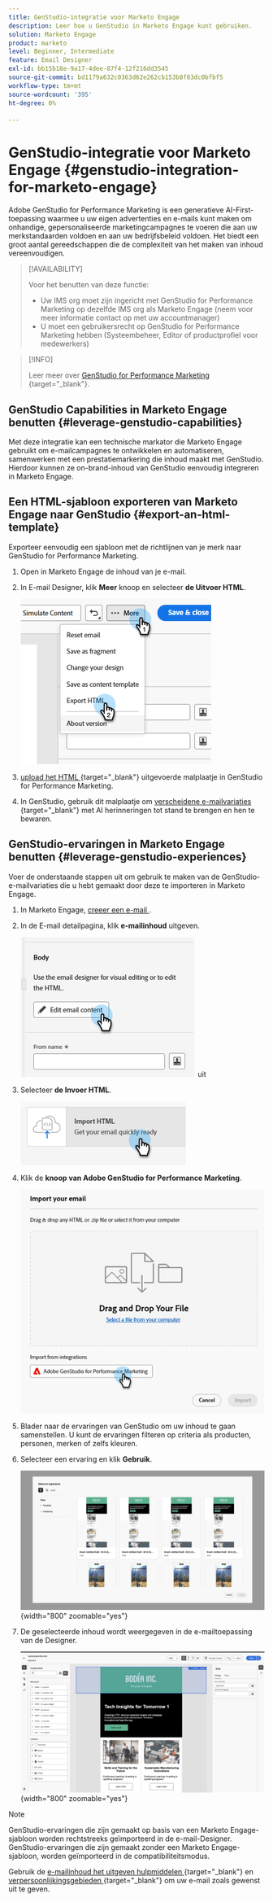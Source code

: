 ```yaml
---
title: GenStudio-integratie voor Marketo Engage
description: Leer hoe u GenStudio in Marketo Engage kunt gebruiken.
solution: Marketo Engage
product: marketo
level: Beginner, Intermediate
feature: Email Designer
exl-id: bb15b18e-9a17-4dee-87f4-12f216dd3545
source-git-commit: bd1179a632c0363d62e262cb153b8f83dc0bfbf5
workflow-type: tm+mt
source-wordcount: '395'
ht-degree: 0%

---
```


# GenStudio-integratie voor Marketo Engage {#genstudio-integration-for-marketo-engage}

Adobe GenStudio for Performance Marketing is een generatieve AI-First-toepassing waarmee u uw eigen advertenties en e-mails kunt maken om onhandige, gepersonaliseerde marketingcampagnes te voeren die aan uw merkstandaarden voldoen en aan uw bedrijfsbeleid voldoen. Het biedt een groot aantal gereedschappen die de complexiteit van het maken van inhoud vereenvoudigen.

>[!AVAILABILITY]
>
>Voor het benutten van deze functie:
>
>* Uw IMS org moet zijn ingericht met GenStudio for Performance Marketing op dezelfde IMS org als Marketo Engage (neem voor meer informatie contact op met uw accountmanager)
>* U moet een gebruikersrecht op GenStudio for Performance Marketing hebben (Systeembeheer, Editor of productprofiel voor medewerkers)

>[!INFO]
>
>Leer meer over [ GenStudio for Performance Marketing ](https://experienceleague.adobe.com/nl/docs/genstudio-for-performance-marketing/user-guide/home){target="_blank"}.

## GenStudio Capabilities in Marketo Engage benutten {#leverage-genstudio-capabilities}

Met deze integratie kan een technische markator die Marketo Engage gebruikt om e-mailcampagnes te ontwikkelen en automatiseren, samenwerken met een prestatiemarkering die inhoud maakt met GenStudio. Hierdoor kunnen ze on-brand-inhoud van GenStudio eenvoudig integreren in Marketo Engage.

## Een HTML-sjabloon exporteren van Marketo Engage naar GenStudio {#export-an-html-template}

Exporteer eenvoudig een sjabloon met de richtlijnen van je merk naar GenStudio for Performance Marketing.

1. Open in Marketo Engage de inhoud van je e-mail.

1. In E-mail Designer, klik **Meer** knoop en selecteer **de Uitvoer HTML**.

   ![ het Exporteren van uw HTML ](assets/genstudio-integration-1.png)

1. [ upload het HTML ](https://experienceleague.adobe.com/nl/docs/genstudio-for-performance-marketing/user-guide/content/templates/use-templates#templates-from-ajo-and-marketo){target="_blank"} uitgevoerde malplaatje in GenStudio for Performance Marketing.

1. In GenStudio, gebruik dit malplaatje om [ verscheidene e-mailvariaties ](https://experienceleague.adobe.com/nl/docs/genstudio-for-performance-marketing/user-guide/create/create-email-experience){target="_blank"} met AI herinneringen tot stand te brengen en hen te bewaren.

## GenStudio-ervaringen in Marketo Engage benutten {#leverage-genstudio-experiences}

Voer de onderstaande stappen uit om gebruik te maken van de GenStudio-e-mailvariaties die u hebt gemaakt door deze te importeren in Marketo Engage.

1. In Marketo Engage, [ creeer een e-mail ](/help/marketo/product-docs/email-marketing/email-designer/email-authoring.md#create-an-email).

1. In de E-mail detailpagina, klik **e-mailinhoud** uitgeven.

   ![ geef e-mailinhoudknoop ](assets/genstudio-integration-2.png) uit

1. Selecteer **de Invoer HTML**.

   ![ de knoop van HTML van de Invoer ](assets/genstudio-integration-3.png)

1. Klik de **knoop van Adobe GenStudio for Performance Marketing**.

   ![ knoop van Adobe GenStudio for Performance Marketing ](assets/genstudio-integration-4.png)

1. Blader naar de ervaringen van GenStudio om uw inhoud te gaan samenstellen. U kunt de ervaringen filteren op criteria als producten, personen, merken of zelfs kleuren.

1. Selecteer een ervaring en klik **Gebruik**.

   ![ selecteer de gewenste ervaring ](assets/genstudio-integration-5.png){width="800" zoomable="yes"}

1. De geselecteerde inhoud wordt weergegeven in de e-mailtoepassing van de Designer.

   ![ E-mail Designer ](assets/genstudio-integration-6.png){width="800" zoomable="yes"}

>[!NOTE]
>
>GenStudio-ervaringen die zijn gemaakt op basis van een Marketo Engage-sjabloon worden rechtstreeks geïmporteerd in de e-mail-Designer. GenStudio-ervaringen die zijn gemaakt zonder een Marketo Engage-sjabloon, worden geïmporteerd in de compatibiliteitsmodus.

Gebruik de [ e-mailinhoud het uitgeven hulpmiddelen ](/help/marketo/product-docs/email-marketing/email-designer/email-authoring.md#add-structure-and-content){target="_blank"} en [ verpersoonlijkingsgebieden ](/help/marketo/product-docs/email-marketing/email-designer/email-authoring.md#personalize-content){target="_blank"} om uw e-mail zoals gewenst uit te geven.
